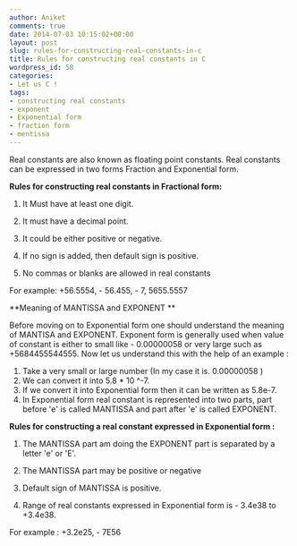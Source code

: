 ```yaml
---
author: Aniket
comments: true
date: 2014-07-03 10:15:02+00:00
layout: post
slug: rules-for-constructing-real-constants-in-c
title: Rules for constructing real constants in C
wordpress_id: 58
categories:
- Let us C !
tags:
- constructing real constants
- exponent
- Exponential form
- fraction form
- mentissa
---
```


Real constants are also known as floating point constants. Real constants can be expressed in two forms Fraction and Exponential form.

**Rules for constructing real constants in Fractional form:**





  1. It Must have at least one digit. 


  2. It must have a decimal point. 


  3. It could be either positive or negative. 


  4. If no sign is added, then default sign is positive. 


  5. No commas or blanks are allowed in real constants 



For example: +56.5554, - 56.455, - 7, 5655.5557

**Meaning of MANTISSA and EXPONENT **

Before moving on to Exponential form one should understand the meaning of MANTISA and EXPONENT. 
Exponent form is generally used when value of constant is either to small like - 0.00000058 or very large such as +5684455544555.
Now let us understand this with the help of an example : 
1. Take a very small or large number (In my case it is. 0.00000058 ) 
2. We can convert it into 5.8 * 10 ^-7. 
3. If we convert it into Exponential form then it can be written as 5.8e-7.
4. In Exponential form real constant is represented into two parts, part before 'e' is called MANTISSA and part after 'e' is called EXPONENT.

**Rules for constructing a real constant expressed in Exponential form :**





  1. The MANTISSA part am doing the EXPONENT part is separated by a letter 'e' or 'E'. 


  2. The MANTISSA part may be positive or negative 


  3. Default sign of MANTISSA is positive. 


  4. Range of real constants expressed in Exponential form is - 3.4e38 to +3.4e38.



For example : +3.2e25, - 7E56

